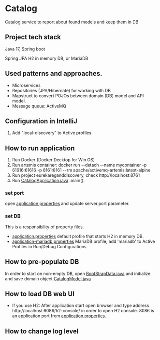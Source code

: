 # Catalog
Catalog service to report about found models and keep them in DB

## Project tech stack
Java 17, 
Spring boot

Spring JPA
H2 in memory DB,
or MariaDB

## Used patterns and approaches.
* Microservices
* Repositories (JPA/Hibernate) for working with DB
* Mapstruct to convert POJOs between domain (DB) model and API model.  
* Message queue: ActiveMQ

## Configuration in IntelliJ
1. Add "local-discovery" to Active profiles

## How to run application
1. Run Docker (Docker Decktop for Win OS)
2. Run artemis container: docker run --detach --name mycontainer -p 61616:61616 -p 8161:8161 --rm apache/activemq-artemis:latest-alpine
3. Run project eurekareganddiscovery, check http://localhost:8761
4. Run [CatalogApplication.java](src%2Fmain%2Fjava%2Forg%2Fdiecastfinder%2Fcatalog%2FCatalogApplication.java) .main(). 

### set port
open [application.properties](src%2Fmain%2Fresources%2Fapplication.properties) and update server.port parameter.

### set DB
This is a responsibility of property files. 
* [application.properties](src%2Fmain%2Fresources%2Fapplication.properties) default profile that starts H2 in memory DB.
* [application-mariadb.properties](src%2Fmain%2Fresources%2Fapplication-mariadb.properties) MariaDB profile, add 'mariadb' to Active Profiles in Run/Debug Configurations.

## How to pre-populate DB
In order to start on non-empty DB, open [BootStrapData.java](src%2Fmain%2Fjava%2Forg%2Fdiecastfinder%2Fcatalog%2Frepositories%2Fbootstrap%2FBootStrapData.java)
and initialize and save domain object [CatalogModel.java](src%2Fmain%2Fjava%2Forg%2Fdiecastfinder%2Fcatalog%2Frepositories%2Fdomain%2FCatalogModel.java)

## How to load DB web UI
* If you use H2:
After application start open browser and type address http://localhost:8086/h2-console/ in order to open H2 console. 8086 is an application port from [application.properties](src%2Fmain%2Fresources%2Fapplication.properties). 

## How to change log level